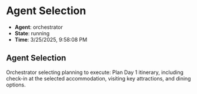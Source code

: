 # Agent Selection

- **Agent**: orchestrator
- **State**: running
- **Time**: 3/25/2025, 9:58:08 PM

## Agent Selection

Orchestrator selecting planning to execute: Plan Day 1 itinerary, including check-in at the selected accommodation, visiting key attractions, and dining options.

